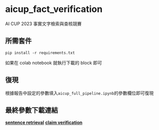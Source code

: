 # aicup_fact_verification
AI CUP 2023 事實文字檢索與查核競賽 

## 所需套件
```
pip install -r requirements.txt
```
如果在 colab notebook 就執行下載的 block 即可

## 復現
根據報告中設定的參數填入`aicup_full_pipeline.ipynb`的參數欄位即可復現

## 最終參數下載連結
[**sentence retrieval**](https://drive.google.com/file/d/12W9Vhax-BpAFs3IlskmfGX1Hue1zgLLq/view?usp=sharing)
[**claim verification**](https://drive.google.com/file/d/102AJC2GrVCAuN1_WpMzB3ok6aVMULuaI/view?usp=sharing)
